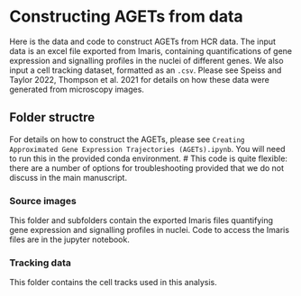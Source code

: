 # Constructing AGETs from data 

Here is the data and code to construct AGETs from HCR data. 
The input data is an excel file exported from Imaris, containing quantifications of gene expression and signalling profiles in the nuclei of different genes. 
We also input a cell tracking dataset, formatted as an `.csv`. Please see Speiss and Taylor 2022, Thompson et al. 2021 for details on how these data were generated from microscopy images. 

## Folder structre 

For details on how to construct the AGETs, please see `Creating Approximated Gene Expression Trajectories (AGETs).ipynb`. 
You will need to run this in the provided conda environment. #
This code is quite flexible: there are a number of options for troubleshooting provided that we do not discuss in the main manuscript. 

### Source images 

This folder and subfolders contain the exported Imaris files quantifying gene expression and signalling profiles in nuclei. 
Code to access the Imaris files are in the jupyter notebook. 

### Tracking data 

This folder contains the cell tracks used in this analysis. 
